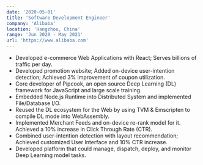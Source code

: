 ```yaml
---
date: '2020-05-01'
title: 'Software Development Engineer'
company: 'Alibaba'
location: 'Hangzhou, China'
range: 'Jun 2020 - May 2021'
url: 'https://www.alibaba.com'
---
```


- Developed e-commerce Web Applications with React; Serves billions of traffic per day.
- Developed promotion website; Added on-device user-intention detection; Achieved 3% improvement of coupon utilization.
- Core developer of Pipcook, an open source Deep Learning (DL) framework for JavaScript and large scale training.
- Embedded Node.js Runtime into Distributed System and implemented File/Database I/O.
- Reused the DL ecosystem for the Web by using TVM & Emscripten to compile DL mode into WebAssembly.
- Implemented Merchant Feeds and on-device re-rank model for it. Achieved a 10% increase in Click Through Rate (CTR).
- Combined user-intention detection with layout recommendation; Achieved customized User Interface and 10% CTR increase.
- Developed platform that could manage, dispatch, deploy, and monitor Deep Learning model tasks.
